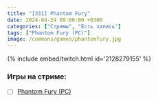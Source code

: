 ```yaml
---
title: "[331] Phantom Fury"
date: 2024-04-24 09:00:00 +0300
categories: ["Стримы", "Есть запись"]
tags: ["Phantom Fury (PC)"]
image: /commons/games/phantomfury.jpg
---
```


{% include embed/twitch.html id='2128279155' %}

### Игры на стриме:
+ [ ] [Phantom Fury (PC)](/tags/phantom-fury-pc)
